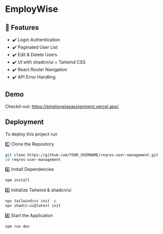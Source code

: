 # EmployWise

## 📌 Features  

- ✔️ Login Authentication  
- ✔️ Paginated User List  
- ✔️ Edit & Delete Users  
- ✔️ UI with shadcn/ui + Tailwind CSS  
- ✔️ React Router Navigation  
- ✔️ API Error Handling  
## Demo
Checkit-out:
https://employwiseassignment.vercel.app/

## Deployment

To deploy this project run

1️⃣ Clone the Repository
```bash 
git clone https://github.com/YOUR_USERNAME/reqres-user-management.git
cd reqres-user-management
```
2️⃣ Install Dependencies
```bash 
npm install
```

3️⃣ Initialize Tailwind & shadcn/ui
```bash 
npx tailwindcss init -p
npx shadcn-ui@latest init
```


4️⃣ Start the Application
```bash 
npm run dev
```
